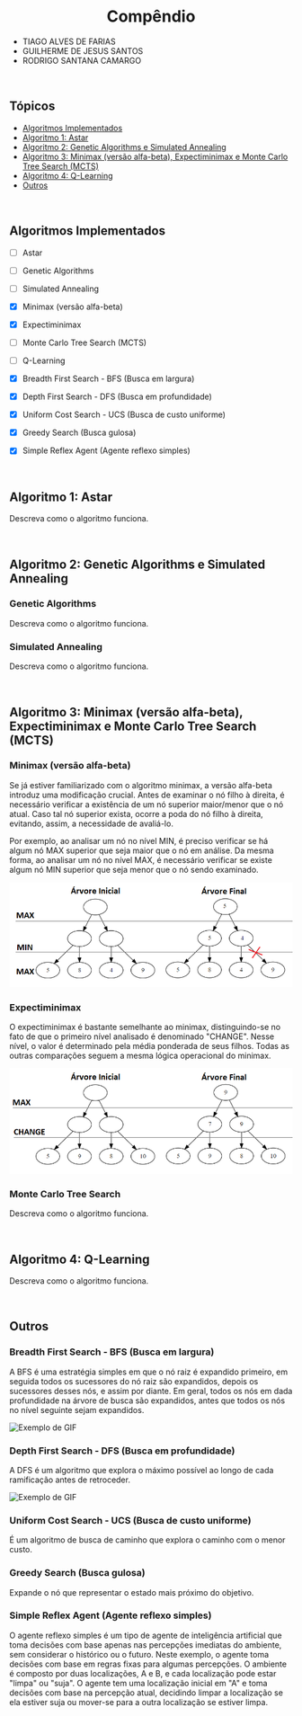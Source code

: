 
<h1 align="center"><strong>Compêndio</strong></h1>

* TIAGO ALVES DE FARIAS
* GUILHERME DE JESUS SANTOS
* RODRIGO SANTANA CAMARGO


<br/>
<h2>Tópicos</h2>
<ul>
    <li><a href="#ai">Algoritmos Implementados</a></li>
    <li><a href="#a1">Algoritmo 1: Astar</a></li>
    <li><a href="#a2">Algoritmo 2: Genetic Algorithms e Simulated Annealing</a></li>
    <li><a href="#a3">Algoritmo 3: Minimax (versão alfa-beta), Expectiminimax e Monte Carlo Tree Search (MCTS)</a></li>
    <li><a href="#a4">Algoritmo 4: Q-Learning</a></li>
    <li><a href="#o">Outros</a></li>
</ul>


<br/>
<h2 id="ai">Algoritmos Implementados</h2>

- [ ] Astar
- [ ] Genetic Algorithms
- [ ] Simulated Annealing
- [x] Minimax (versão alfa-beta)
- [x] Expectiminimax
- [ ] Monte Carlo Tree Search (MCTS)
- [ ] Q-Learning
- [x] Breadth First Search - BFS (Busca em largura)
- [x] Depth First Search - DFS (Busca em profundidade)
- [x] Uniform Cost Search - UCS (Busca de custo uniforme)
- [x] Greedy Search (Busca gulosa)
- [x] Simple Reflex Agent (Agente reflexo simples)


<br/>
<h2 id="a1">Algoritmo 1: Astar</h2>

Descreva como o algoritmo funciona.


<br/>
<h2 id="a2">Algoritmo 2: Genetic Algorithms e Simulated Annealing</h2>

<h3>Genetic Algorithms</h3>

Descreva como o algoritmo funciona.


<h3>Simulated Annealing</h3>

Descreva como o algoritmo funciona.


<br/>
<h2 id="a3">Algoritmo 3: Minimax (versão alfa-beta), Expectiminimax e Monte Carlo Tree Search (MCTS)</h2>

<h3>Minimax (versão alfa-beta)</h3>

Se já estiver familiarizado com o algoritmo minimax, a versão alfa-beta introduz uma modificação crucial. Antes de examinar o nó filho à direita, é necessário verificar a existência de um nó superior maior/menor que o nó atual. Caso tal nó superior exista, ocorre a poda do nó filho à direita, evitando, assim, a necessidade de avaliá-lo.

Por exemplo, ao analisar um nó no nível MIN, é preciso verificar se há algum nó MAX superior que seja maior que o nó em análise. Da mesma forma, ao analisar um nó no nível MAX, é necessário verificar se existe algum nó MIN superior que seja menor que o nó sendo examinado.

![Exemplo de GIF](./algoritmo_03//minimax-alfa-beta.PNG)


<h3>Expectiminimax</h3>

O expectiminimax é bastante semelhante ao minimax, distinguindo-se no fato de que o primeiro nível analisado é denominado "CHANGE". Nesse nível, o valor é determinado pela média ponderada de seus filhos. Todas as outras comparações seguem a mesma lógica operacional do minimax.

![Exemplo de GIF](./algoritmo_03//expectiminimax.PNG)


<h3>Monte Carlo Tree Search</h3>

Descreva como o algoritmo funciona.


<br/>
<h2 id="a4">Algoritmo 4: Q-Learning</h2>

Descreva como o algoritmo funciona.


<br/>
<h2 id="o">Outros</h2>

<h3>Breadth First Search - BFS (Busca em largura)</h3>

A BFS é uma estratégia simples em que o nó raiz é expandido primeiro, em seguida todos os sucessores do nó raiz são expandidos, depois os sucessores desses nós, e assim por diante. Em geral, todos os nós em dada profundidade na árvore de busca são expandidos, antes que todos os nós no nível seguinte sejam expandidos.

![Exemplo de GIF](https://upload.wikimedia.org/wikipedia/commons/5/5d/Breadth-First-Search-Algorithm.gif)


<h3>Depth First Search - DFS (Busca em profundidade)</h3>

A DFS é um algoritmo que explora o máximo possível ao longo de cada ramificação antes de retroceder.

![Exemplo de GIF](https://upload.wikimedia.org/wikipedia/commons/7/7f/Depth-First-Search.gif)


<h3>Uniform Cost Search - UCS (Busca de custo uniforme)</h3>

É um algoritmo de busca de caminho que explora o caminho com o menor custo.


<h3>Greedy Search (Busca gulosa)</h3>

Expande o nó que representar o estado mais próximo do objetivo.


<h3>Simple Reflex Agent (Agente reflexo simples)</h3>

O agente reflexo simples é um tipo de agente de inteligência artificial que toma decisões com base apenas nas percepções imediatas do ambiente, sem considerar o histórico ou o futuro. Neste exemplo, o agente toma decisões com base em regras fixas para algumas percepções. O ambiente é composto por duas localizações, A e B, e cada localização pode estar "limpa" ou "suja". O agente tem uma localização inicial em "A" e toma decisões com base na percepção atual, decidindo limpar a localização se ela estiver suja ou mover-se para a outra localização se estiver limpa.
